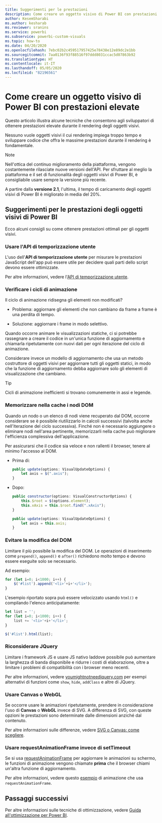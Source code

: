 ```yaml
---
title: Suggerimenti per le prestazioni
description: Come creare un oggetto visivo di Power BI con prestazioni elevate
author: KesemSharabi
ms.author: kesharab
ms.reviewer: sranins
ms.service: powerbi
ms.subservice: powerbi-custom-visuals
ms.topic: how-to
ms.date: 04/20/2020
ms.openlocfilehash: 7ebc02b2c459517957425e78438e12e89dc2e1bb
ms.sourcegitcommit: 7aa0136f93f88516f97ddd8031ccac5d07863b92
ms.translationtype: HT
ms.contentlocale: it-IT
ms.lasthandoff: 05/05/2020
ms.locfileid: "82196561"
---
```

# <a name="how-to-build-a-high-performance-power-bi-visual"></a>Come creare un oggetto visivo di Power BI con prestazioni elevate
Questo articolo illustra alcune tecniche che consentono agli sviluppatori di ottenere prestazioni elevate durante il rendering degli oggetti visivi. 

Nessuno vuole oggetti visivi il cui rendering impiega troppo tempo e sviluppare codice che offra le massime prestazioni durante il rendering è fondamentale. 

> [!NOTE]
> Nell'ottica del continuo miglioramento della piattaforma, vengono costantemente rilasciate nuove versioni dell'API. Per sfruttare al meglio la piattaforma e il set di funzionalità degli oggetti visivi di Power BI, è consigliabile usare sempre la versione più recente.
>
> A partire dalla **versione 2.1**, l'ultima, il tempo di caricamento degli oggetti visivi di Power BI è migliorato in media del 20%.

## <a name="power-bi-visual-performance-tips"></a>Suggerimenti per le prestazioni degli oggetti visivi di Power BI
Ecco alcuni consigli su come ottenere prestazioni ottimali per gli oggetti visivi. 

### <a name="use-user-timing-api"></a>Usare l'API di temporizzazione utente
L'uso dell'**API di temporizzazione utente** per misurare le prestazioni JavaScript dell'app può essere utile per decidere quali parti dello script devono essere ottimizzate.

Per altre informazioni, vedere l'[API di temporizzazione utente](https://msdn.microsoft.com/library/hh772738(v=vs.85).aspx).

### <a name="review-animation-loops"></a>Verificare i cicli di animazione
Il ciclo di animazione ridisegna gli elementi non modificati? 

 - Problema: aggiornare gli elementi che non cambiano da frame a frame è una perdita di tempo.

 - Soluzione: aggiornare i frame in modo selettivo. 
 
Quando occorre animare le visualizzazioni statiche, ci si potrebbe rassegnare a creare il codice in un'unica funzione di aggiornamento e chiamarla ripetutamente con nuovi dati per ogni iterazione del ciclo di animazione.

Considerare invece un modello di aggiornamento che usa un metodo costruttore di oggetti visivi per aggiornare tutti gli oggetti statici, in modo che la funzione di aggiornamento debba aggiornare solo gli elementi di visualizzazione che cambiano. 

   > [!TIP]
   > Cicli di animazione inefficienti si trovano comunemente in assi e legende.

### <a name="cache-dom-nodes"></a>Memorizzare nella cache i nodi DOM 
Quando un nodo o un elenco di nodi viene recuperato dal DOM, occorre considerare se è possibile riutilizzarlo in calcoli successivi (talvolta anche nell'iterazione del ciclo successiva). Finché non è necessario aggiungere o eliminare nodi nell'area pertinente, memorizzarli nella cache può migliorare l'efficienza complessiva dell'applicazione.

Per assicurarsi che il codice sia veloce e non rallenti il browser, tenere al minimo l'accesso al DOM. 

- Prima di: 

   ```javascript
   public update(options: VisualUpdateOptions) { 
       let axis = $(".axis"); 
   }
   ```

- Dopo: 

   ```javascript
   public constructor(options: VisualConstructorOptions) { 
       this.$root = $(options.element); 
       this.xAxis = this.$root.find(".xAxis"); 
   } 
 
   public update(options: VisualUpdateOptions) { 
       let axis = this.axis; 
   }
   ```

### <a name="avoid-dom-manipulation"></a>Evitare la modifica del DOM 
Limitare il più possibile la modifica del DOM.  Le operazioni di inserimento come `prepend()`, `append()` e `after()` richiedono molto tempo e devono essere eseguite solo se necessario.

Ad esempio:

  ```javascript
  for (let i=0; i<1000; i++) { 
      $('#list').append('<li>'+i+'</li>');
  }
  ```

L'esempio riportato sopra può essere velocizzato usando `html()` e compilando l'elenco anticipatamente: 

  ```javascript
  let list = ''; 
  for (let i=0; i<1000; i++) { 
      list += '<li>'+i+'</li>'; 
  } 

  $('#list').html(list); 
  ```

### <a name="reconsider-jquery"></a>Riconsiderare JQuery

Limitare i framework JS e usare JS nativo laddove possibile può aumentare la larghezza di banda disponibile e ridurre i costi di elaborazione, oltre a limitare i problemi di compatibilità con i browser meno recenti. 

Per altre informazioni, vedere [youmightnotneedjquery.com](http://youmightnotneedjquery.com/) per esempi alternativi di funzioni come `show`, `hide`, `addClass` e altre di JQuery.  

### <a name="use-canvas-or-webgl"></a>Usare Canvas o WebGL 
Se occorre usare le animazioni ripetutamente, prendere in considerazione l'uso di **Canvas** o **WebGL** invece di SVG. A differenza di SVG, con queste opzioni le prestazioni sono determinate dalle dimensioni anziché dal contenuto. 

Per altre informazioni sulle differenze, vedere [SVG o Canvas: come scegliere](https://msdn.microsoft.com/library/gg193983(v=vs.85).aspx). 

### <a name="use-requestanimationframe-instead-of-settimeout"></a>Usare requestAnimationFrame invece di setTimeout 
Se si usa [requestAnimationFrame](https://www.w3.org/TR/animation-timing/) per aggiornare le animazioni su schermo, le funzioni di animazione vengono chiamate **prima** che il browser chiami un'altra funzione di aggiornamento.

Per altre informazioni, vedere questo [esempio](https://testdrive-archive.azurewebsites.net/Graphics/RequestAnimationFrame/Default.html) di animazione che usa `requestAnimationFrame`.

## <a name="next-steps"></a>Passaggi successivi

Per altre informazioni sulle tecniche di ottimizzazione, vedere [Guida all'ottimizzazione per Power BI](/power-bi/guidance/power-bi-optimization).
